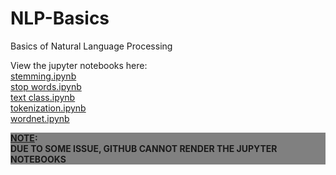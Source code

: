 # NLP-Basics

Basics of Natural Language Processing 

View the jupyter notebooks here:<br>
<a href="https://nbviewer.jupyter.org/github/Rajdeep2121/NLP-Basics/blob/master/stemming.ipynb">stemming.ipynb</a><br>
<a href="https://nbviewer.jupyter.org/github/Rajdeep2121/NLP-Basics/blob/master/stop%20words.ipynb">stop words.ipynb</a><br>
<a href="https://nbviewer.jupyter.org/github/Rajdeep2121/NLP-Basics/blob/master/text%20class.ipynb">text class.ipynb</a><br>
<a href="https://nbviewer.jupyter.org/github/Rajdeep2121/NLP-Basics/blob/master/tokenization.ipynb">tokenization.ipynb</a><br>
<a href="https://nbviewer.jupyter.org/github/Rajdeep2121/NLP-Basics/blob/master/wordnet.ipynb">wordnet.ipynb</a><br>


<div style="background-color: grey;"><b><u>NOTE</u>:<br>
DUE TO SOME ISSUE, GITHUB CANNOT RENDER THE JUPYTER NOTEBOOKS</b>
</div>



